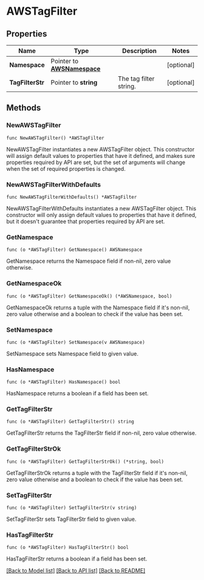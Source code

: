 # AWSTagFilter

## Properties

Name | Type | Description | Notes
---- | ---- | ----------- | ------
**Namespace** | Pointer to [**AWSNamespace**](AWSNamespace.md) |  | [optional] 
**TagFilterStr** | Pointer to **string** | The tag filter string. | [optional] 

## Methods

### NewAWSTagFilter

`func NewAWSTagFilter() *AWSTagFilter`

NewAWSTagFilter instantiates a new AWSTagFilter object.
This constructor will assign default values to properties that have it defined,
and makes sure properties required by API are set, but the set of arguments
will change when the set of required properties is changed.

### NewAWSTagFilterWithDefaults

`func NewAWSTagFilterWithDefaults() *AWSTagFilter`

NewAWSTagFilterWithDefaults instantiates a new AWSTagFilter object.
This constructor will only assign default values to properties that have it defined,
but it doesn't guarantee that properties required by API are set.

### GetNamespace

`func (o *AWSTagFilter) GetNamespace() AWSNamespace`

GetNamespace returns the Namespace field if non-nil, zero value otherwise.

### GetNamespaceOk

`func (o *AWSTagFilter) GetNamespaceOk() (*AWSNamespace, bool)`

GetNamespaceOk returns a tuple with the Namespace field if it's non-nil, zero value otherwise
and a boolean to check if the value has been set.

### SetNamespace

`func (o *AWSTagFilter) SetNamespace(v AWSNamespace)`

SetNamespace sets Namespace field to given value.

### HasNamespace

`func (o *AWSTagFilter) HasNamespace() bool`

HasNamespace returns a boolean if a field has been set.

### GetTagFilterStr

`func (o *AWSTagFilter) GetTagFilterStr() string`

GetTagFilterStr returns the TagFilterStr field if non-nil, zero value otherwise.

### GetTagFilterStrOk

`func (o *AWSTagFilter) GetTagFilterStrOk() (*string, bool)`

GetTagFilterStrOk returns a tuple with the TagFilterStr field if it's non-nil, zero value otherwise
and a boolean to check if the value has been set.

### SetTagFilterStr

`func (o *AWSTagFilter) SetTagFilterStr(v string)`

SetTagFilterStr sets TagFilterStr field to given value.

### HasTagFilterStr

`func (o *AWSTagFilter) HasTagFilterStr() bool`

HasTagFilterStr returns a boolean if a field has been set.


[[Back to Model list]](../README.md#documentation-for-models) [[Back to API list]](../README.md#documentation-for-api-endpoints) [[Back to README]](../README.md)


